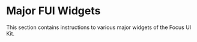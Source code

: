 # Major FUI Widgets

This section contains instructions to various major widgets of the Focus UI Kit.
